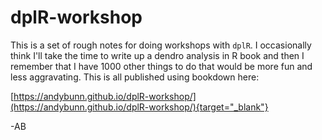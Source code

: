 # dplR-workshop
This is a set of rough notes for doing workshops with `dplR`. I occasionally think I'll take the time to write up a dendro analysis in R book and then I remember that I have 1000 other things to do that would be more fun and less aggravating. This is all published using bookdown here:

[https://andybunn.github.io/dplR-workshop/](https://andybunn.github.io/dplR-workshop/){target="_blank"}

-AB
